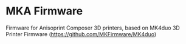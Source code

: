 # MKA Firmware

Firmware for Anisoprint Composer 3D printers, based on MK4duo 3D Printer Firmware (https://github.com/MKFirmware/MK4duo)
